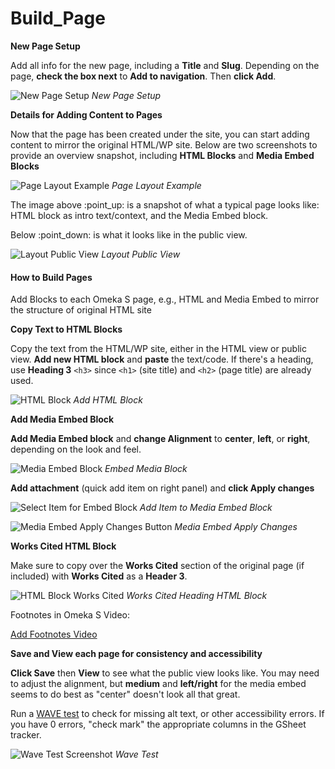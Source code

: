 # Build\_Page

**New Page Setup**

Add all info for the new page, including a **Title** and **Slug**. Depending on the page, **check the box next** to **Add to navigation**. Then **click Add**.

![New Page Setup](../../help\_files/New\_Page\_Info.png) _New Page Setup_

**Details for Adding Content to Pages**

Now that the page has been created under the site, you can start adding content to mirror the original HTML/WP site. Below are two screenshots to provide an overview snapshot, including **HTML Blocks** and **Media Embed Blocks**

![Page Layout Example](../../help\_files/Page\_Layout.png) _Page Layout Example_

The image above :point\_up: is a snapshot of what a typical page looks like: HTML block as intro text/context, and the Media Embed block.

Below :point\_down: is what it looks like in the public view.

![Layout Public View](../../help\_files/Layout\_Pub\_View.png) _Layout Public View_

#### How to Build Pages

Add Blocks to each Omeka S page, e.g., HTML and Media Embed to mirror the structure of original HTML site

**Copy Text to HTML Blocks**

Copy the text from the HTML/WP site, either in the HTML view or public view. **Add new HTML block** and **paste** the text/code. If there's a heading, use **Heading 3** `<h3>` since `<h1>` (site title) and `<h2>` (page title) are already used.

![HTML Block](../../help\_files/Add\_HTML\_Block.png) _Add HTML Block_

**Add Media Embed Block**

**Add Media Embed block** and **change Alignment** to **center**, **left**, or **right**, depending on the look and feel.

![Media Embed Block](../../help\_files/Embed\_Media\_Block.png) _Embed Media Block_

**Add attachment** (quick add item on right panel) and **click Apply changes**

![Select Item for Embed Block](../../help\_files/Quick\_Add\_Item.png) _Add Item to Media Embed Block_

![Media Embed Apply Changes Button](../../help\_files/Embed\_Media\_Apply\_Changes.png) _Media Embed Apply Changes_

**Works Cited HTML Block**

Make sure to copy over the **Works Cited** section of the original page (if included) with **Works Cited** as a **Header 3**.

![HTML Block Works Cited](../../help\_files/HTML\_Block\_Works\_Cited.png) _Works Cited Heading HTML Block_

Footnotes in Omeka S Video:

[Add Footnotes Video](https://drive.google.com/file/d/13DELkRQsVRbf\_vdH3\_KZqJKV4R2OJEA-/view)

**Save and View each page for consistency and accessibility**

**Click Save** then **View** to see what the public view looks like. You may need to adjust the alignment, but **medium** and **left/right** for the media embed seems to do best as "center" doesn't look all that great.

Run a [WAVE test](https://wave.webaim.org/) to check for missing alt text, or other accessibility errors. If you have 0 errors, "check mark" the appropriate columns in the GSheet tracker.

![Wave Test Screenshot](../../help\_files/WAVE\_Test.png) _Wave Test_
